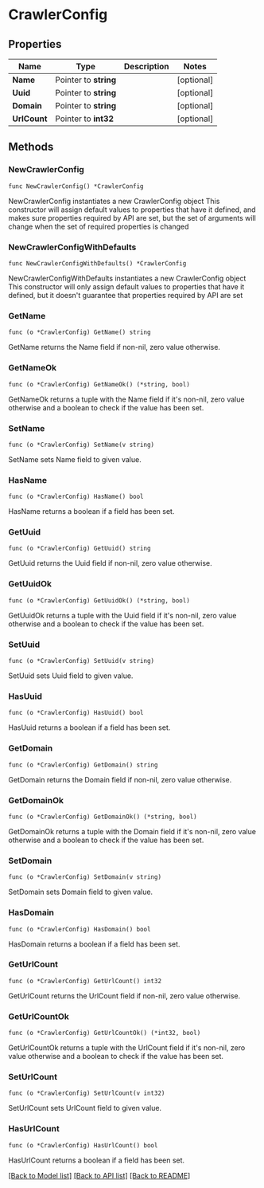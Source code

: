 # CrawlerConfig

## Properties

Name | Type | Description | Notes
------------ | ------------- | ------------- | -------------
**Name** | Pointer to **string** |  | [optional] 
**Uuid** | Pointer to **string** |  | [optional] 
**Domain** | Pointer to **string** |  | [optional] 
**UrlCount** | Pointer to **int32** |  | [optional] 

## Methods

### NewCrawlerConfig

`func NewCrawlerConfig() *CrawlerConfig`

NewCrawlerConfig instantiates a new CrawlerConfig object
This constructor will assign default values to properties that have it defined,
and makes sure properties required by API are set, but the set of arguments
will change when the set of required properties is changed

### NewCrawlerConfigWithDefaults

`func NewCrawlerConfigWithDefaults() *CrawlerConfig`

NewCrawlerConfigWithDefaults instantiates a new CrawlerConfig object
This constructor will only assign default values to properties that have it defined,
but it doesn't guarantee that properties required by API are set

### GetName

`func (o *CrawlerConfig) GetName() string`

GetName returns the Name field if non-nil, zero value otherwise.

### GetNameOk

`func (o *CrawlerConfig) GetNameOk() (*string, bool)`

GetNameOk returns a tuple with the Name field if it's non-nil, zero value otherwise
and a boolean to check if the value has been set.

### SetName

`func (o *CrawlerConfig) SetName(v string)`

SetName sets Name field to given value.

### HasName

`func (o *CrawlerConfig) HasName() bool`

HasName returns a boolean if a field has been set.

### GetUuid

`func (o *CrawlerConfig) GetUuid() string`

GetUuid returns the Uuid field if non-nil, zero value otherwise.

### GetUuidOk

`func (o *CrawlerConfig) GetUuidOk() (*string, bool)`

GetUuidOk returns a tuple with the Uuid field if it's non-nil, zero value otherwise
and a boolean to check if the value has been set.

### SetUuid

`func (o *CrawlerConfig) SetUuid(v string)`

SetUuid sets Uuid field to given value.

### HasUuid

`func (o *CrawlerConfig) HasUuid() bool`

HasUuid returns a boolean if a field has been set.

### GetDomain

`func (o *CrawlerConfig) GetDomain() string`

GetDomain returns the Domain field if non-nil, zero value otherwise.

### GetDomainOk

`func (o *CrawlerConfig) GetDomainOk() (*string, bool)`

GetDomainOk returns a tuple with the Domain field if it's non-nil, zero value otherwise
and a boolean to check if the value has been set.

### SetDomain

`func (o *CrawlerConfig) SetDomain(v string)`

SetDomain sets Domain field to given value.

### HasDomain

`func (o *CrawlerConfig) HasDomain() bool`

HasDomain returns a boolean if a field has been set.

### GetUrlCount

`func (o *CrawlerConfig) GetUrlCount() int32`

GetUrlCount returns the UrlCount field if non-nil, zero value otherwise.

### GetUrlCountOk

`func (o *CrawlerConfig) GetUrlCountOk() (*int32, bool)`

GetUrlCountOk returns a tuple with the UrlCount field if it's non-nil, zero value otherwise
and a boolean to check if the value has been set.

### SetUrlCount

`func (o *CrawlerConfig) SetUrlCount(v int32)`

SetUrlCount sets UrlCount field to given value.

### HasUrlCount

`func (o *CrawlerConfig) HasUrlCount() bool`

HasUrlCount returns a boolean if a field has been set.


[[Back to Model list]](../README.md#documentation-for-models) [[Back to API list]](../README.md#documentation-for-api-endpoints) [[Back to README]](../README.md)


